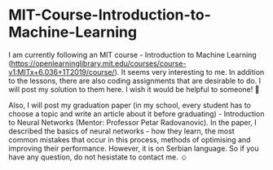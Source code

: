 # MIT-Course-Introduction-to-Machine-Learning

I am currently following an MIT course - Introduction to Machine Learning (https://openlearninglibrary.mit.edu/courses/course-v1:MITx+6.036+1T2019/course/). It seems very interesting to me. In addition to the lessons, there are also coding assignments that are desirable to do. I will post my solution to them here. I wish it would be helpful to someone! :smiling_face_with_three_hearts:

Also, I will post my graduation paper (in my school, every student has to choose a topic and write an article about it before graduating) - Introduction to Neural Networks (Mentor: Professor Petar Radovanovic). In the paper, I described the basics of neural networks - how they learn, the most common mistakes that occur in this process, methods of optimising and improving their performance. However, it is on Serbian language. So if you have any question, do not hesistate to contact me. :relaxed:
